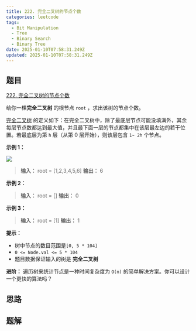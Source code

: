 ```yaml
---
title: 222. 完全二叉树的节点个数
categories: leetcode
tags: 
  - Bit Manipulation
  - Tree
  - Binary Search
  - Binary Tree
date: 2025-01-10T07:58:31.249Z
updated: 2025-01-10T07:58:31.249Z
---
```


<!--more-->

## 题目

[222. 完全二叉树的节点个数](https://leetcode.cn/problems/count-complete-tree-nodes)

给你一棵**完全二叉树** 的根节点 `root` ，求出该树的节点个数。

[完全二叉树](https://baike.baidu.com/item/%E5%AE%8C%E5%85%A8%E4%BA%8C%E5%8F%89%E6%A0%91/7773232?fr=aladdin)
的定义如下：在完全二叉树中，除了最底层节点可能没填满外，其余每层节点数都达到最大值，并且最下面一层的节点都集中在该层最左边的若干位置。若最底层为第 `h`
层（从第 0 层开始），则该层包含 `1~ 2h` 个节点。



**示例 1：**

![](https://assets.leetcode.com/uploads/2021/01/14/complete.jpg)

> 
> 
> **输入：** root = [1,2,3,4,5,6]
> **输出：** 6
> 

**示例 2：**

> 
> 
> **输入：** root = []
> **输出：** 0
> 

**示例 3：**

> 
> 
> **输入：** root = [1]
> **输出：** 1
> 



**提示：**

  * 树中节点的数目范围是`[0, 5 * 104]`
  * `0 <= Node.val <= 5 * 104`
  * 题目数据保证输入的树是 **完全二叉树**



**进阶：** 遍历树来统计节点是一种时间复杂度为 `O(n)` 的简单解决方案。你可以设计一个更快的算法吗？



## 思路


## 题解

```cpp

```

